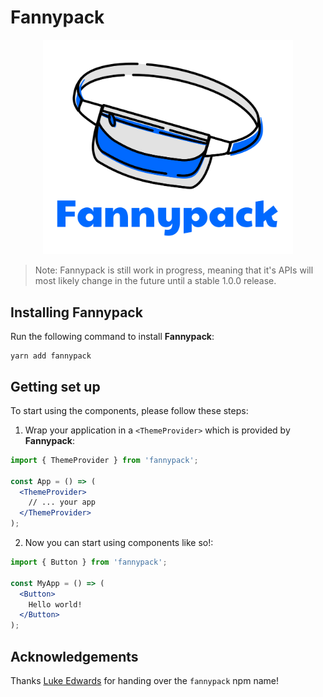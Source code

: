 # Fannypack

<p align="center"><img src="./fannypack.png" width="400px"></img></p>

> Note: Fannypack is still work in progress, meaning that it's APIs will most likely change in the future until a stable 1.0.0 release.

## Installing Fannypack

Run the following command to install **Fannypack**:

```curl
yarn add fannypack
```

## Getting set up

To start using the components, please follow these steps:

1. Wrap your application in a `<ThemeProvider>` which is provided by **Fannypack**:

```jsx
import { ThemeProvider } from 'fannypack';

const App = () => (
  <ThemeProvider>
    // ... your app
  </ThemeProvider>
);
```

2. Now you can start using components like so!:

```jsx
import { Button } from 'fannypack';

const MyApp = () => (
  <Button>
    Hello world!
  </Button>
);
```

## Acknowledgements

Thanks [Luke Edwards](https://twitter.com/lukeed05) for handing over the `fannypack` npm name!

